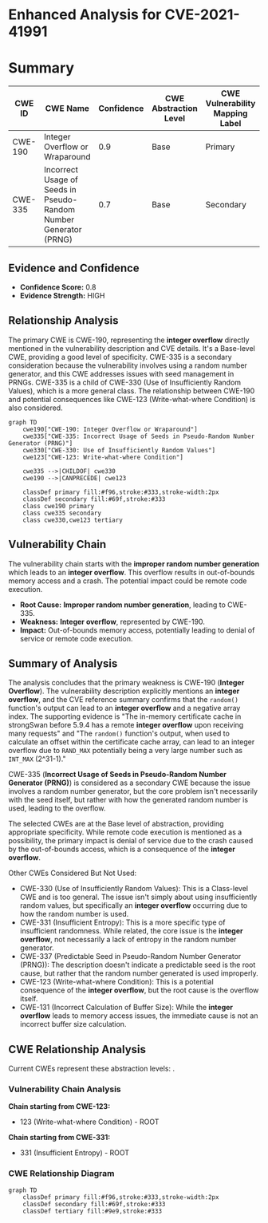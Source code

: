 # Enhanced Analysis for CVE-2021-41991

# Summary
| CWE ID | CWE Name | Confidence | CWE Abstraction Level | CWE Vulnerability Mapping Label | CWE-Vulnerability Mapping Notes |
|---|---|---|---|---|---|
| CWE-190 | Integer Overflow or Wraparound | 0.9 | Base | Primary | Allowed |
| CWE-335 | Incorrect Usage of Seeds in Pseudo-Random Number Generator (PRNG) | 0.7 | Base | Secondary | Allowed |

## Evidence and Confidence

*   **Confidence Score:** 0.8
*   **Evidence Strength:** HIGH

## Relationship Analysis
The primary CWE is CWE-190, representing the **integer overflow** directly mentioned in the vulnerability description and CVE details. It's a Base-level CWE, providing a good level of specificity. CWE-335 is a secondary consideration because the vulnerability involves using a random number generator, and this CWE addresses issues with seed management in PRNGs. CWE-335 is a child of CWE-330 (Use of Insufficiently Random Values), which is a more general class. The relationship between CWE-190 and potential consequences like CWE-123 (Write-what-where Condition) is also considered.

```mermaid
graph TD
    cwe190["CWE-190: Integer Overflow or Wraparound"]
    cwe335["CWE-335: Incorrect Usage of Seeds in Pseudo-Random Number Generator (PRNG)"]
    cwe330["CWE-330: Use of Insufficiently Random Values"]
    cwe123["CWE-123: Write-what-where Condition"]

    cwe335 -->|CHILDOF| cwe330
    cwe190 -->|CANPRECEDE| cwe123

    classDef primary fill:#f96,stroke:#333,stroke-width:2px
    classDef secondary fill:#69f,stroke:#333
    class cwe190 primary
    class cwe335 secondary
    class cwe330,cwe123 tertiary
```

## Vulnerability Chain
The vulnerability chain starts with the **improper random number generation** which leads to an **integer overflow**. This overflow results in out-of-bounds memory access and a crash. The potential impact could be remote code execution.
  - **Root Cause:** **Improper random number generation**, leading to CWE-335.
  - **Weakness:** **Integer overflow**, represented by CWE-190.
  - **Impact:** Out-of-bounds memory access, potentially leading to denial of service or remote code execution.

## Summary of Analysis
The analysis concludes that the primary weakness is CWE-190 (**Integer Overflow**). The vulnerability description explicitly mentions an **integer overflow**, and the CVE reference summary confirms that the `random()` function's output can lead to an **integer overflow** and a negative array index. The supporting evidence is "The in-memory certificate cache in strongSwan before 5.9.4 has a remote **integer overflow** upon receiving many requests" and "The `random()` function's output, when used to calculate an offset within the certificate cache array, can lead to an integer overflow due to `RAND_MAX` potentially being a very large number such as `INT_MAX` (2^31-1)."

CWE-335 (**Incorrect Usage of Seeds in Pseudo-Random Number Generator (PRNG)**) is considered as a secondary CWE because the issue involves a random number generator, but the core problem isn't necessarily with the seed itself, but rather with how the generated random number is used, leading to the overflow.

The selected CWEs are at the Base level of abstraction, providing appropriate specificity. While remote code execution is mentioned as a possibility, the primary impact is denial of service due to the crash caused by the out-of-bounds access, which is a consequence of the **integer overflow**.

Other CWEs Considered But Not Used:

*   CWE-330 (Use of Insufficiently Random Values): This is a Class-level CWE and is too general. The issue isn't simply about using insufficiently random values, but specifically an **integer overflow** occurring due to how the random number is used.
*   CWE-331 (Insufficient Entropy): This is a more specific type of insufficient randomness. While related, the core issue is the **integer overflow**, not necessarily a lack of entropy in the random number generator.
*   CWE-337 (Predictable Seed in Pseudo-Random Number Generator (PRNG)): The description doesn't indicate a predictable seed is the root cause, but rather that the random number generated is used improperly.
*   CWE-123 (Write-what-where Condition): This is a potential consequence of the **integer overflow**, but the root cause is the overflow itself.
*   CWE-131 (Incorrect Calculation of Buffer Size): While the **integer overflow** leads to memory access issues, the immediate cause is not an incorrect buffer size calculation.


## CWE Relationship Analysis

Current CWEs represent these abstraction levels: .


### Vulnerability Chain Analysis

**Chain starting from CWE-123:**
- 123 (Write-what-where Condition) - ROOT


**Chain starting from CWE-331:**
- 331 (Insufficient Entropy) - ROOT



### CWE Relationship Diagram

```mermaid
graph TD
    classDef primary fill:#f96,stroke:#333,stroke-width:2px
    classDef secondary fill:#69f,stroke:#333
    classDef tertiary fill:#9e9,stroke:#333
```